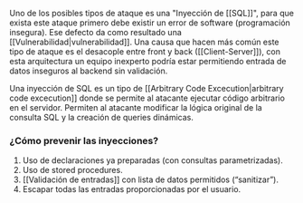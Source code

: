 Uno de los posibles tipos de ataque es una "Inyección de [[SQL]]", para que exista este ataque primero debe existir un error de software (programación insegura). Ese defecto da como resultado una [[Vulnerabilidad|vulnerabilidad]]. Una causa que hacen más común este tipo de ataque es el desacople entre front y back ([[Client-Server]]), con esta arquitectura un equipo inexperto podría estar permitiendo entrada de datos inseguros al backend sin validación.

Una inyección de SQL es un tipo de [[Arbitrary Code Excecution|arbitrary code excecution]] donde se permite al atacante ejecutar código arbitrario en el servidor. Permiten al atacante modificar la lógica original de la consulta SQL y la creación de queries dinámicas.

### ¿Cómo prevenir las inyecciones?
1. Uso de declaraciones ya preparadas (con consultas parametrizadas). 
2. Uso de stored procedures.
3. [[Validación de entradas]] con lista de datos permitidos (“sanitizar”). 
4. Escapar todas las entradas proporcionadas por el usuario.